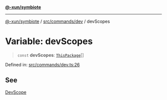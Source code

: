 [**@-xun/symbiote**](../../../../README.md)

***

[@-xun/symbiote](../../../../README.md) / [src/commands/dev](../README.md) / devScopes

# Variable: devScopes

> `const` **devScopes**: [`ThisPackage`](../../../configure/enumerations/ThisPackageGlobalScope.md#thispackage)[]

Defined in: [src/commands/dev.ts:26](https://github.com/Xunnamius/symbiote/blob/a1a1659a6aee8463244f5d57f0317787662deaf7/src/commands/dev.ts#L26)

## See

[DevScope](../../../configure/enumerations/ThisPackageGlobalScope.md)
